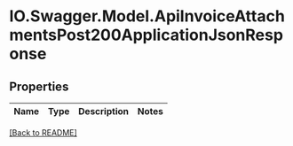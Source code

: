 # IO.Swagger.Model.ApiInvoiceAttachmentsPost200ApplicationJsonResponse
## Properties

Name | Type | Description | Notes
------------ | ------------- | ------------- | -------------

 [[Back to README]](../README.md)

